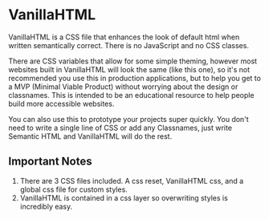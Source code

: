 ﻿# VanillaHTML

VanillaHTML is a CSS file that enhances the look of default html when written semantically correct. There is no JavaScript and no CSS classes.

There are CSS variables that allow for some simple theming, however most websites built in VanillaHTML will look the same (like this one), so it's not recommended you use this in production applications, but to help you get to a MVP (Minimal Viable Product) without worrying about the design or classnames.
This is intended to be an educational resource to help people build more accessible websites.

You can also use this to prototype your projects super quickly. You don't need to write a single line of CSS or add any Classnames, just write Semantic HTML and VanillaHTML will do the rest.

## Important Notes
1. There are 3 CSS files included. A css reset, VanillaHTML css, and a global css file for custom styles.
2. VanillaHTML is contained in a css layer so overwriting styles is incredibly easy.
